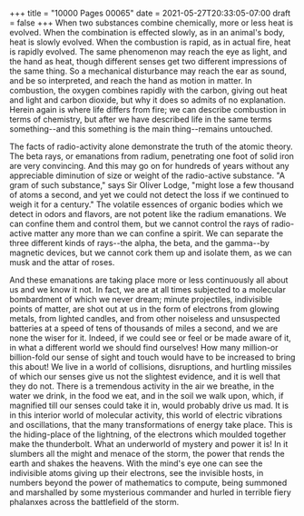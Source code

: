 +++
title = "10000 Pages 00065"
date = 2021-05-27T20:33:05-07:00
draft = false
+++
When two substances combine chemically, more or less heat is evolved. When the combination is effected slowly, as in an animal's body, heat is slowly evolved. When the combustion is rapid, as in actual fire, heat is rapidly evolved. The same phenomenon may reach the eye as light, and the hand as heat, though different senses get two different impressions of the same thing. So a mechanical disturbance may reach the ear as sound, and be so interpreted, and reach the hand as motion in matter. In combustion, the oxygen combines rapidly with the carbon, giving out heat and light and carbon dioxide, but why it does so admits of no explanation. Herein again is where life differs from fire; we can describe combustion in terms of chemistry, but after we have described life in the same terms something--and this something is the main thing--remains untouched.

The facts of radio-activity alone demonstrate the truth of the atomic theory. The beta rays, or emanations from radium, penetrating one foot of solid iron are very convincing. And this may go on for hundreds of years without any appreciable diminution of size or weight of the radio-active substance. "A gram of such substance," says Sir Oliver Lodge, "might lose a few thousand of atoms a second, and yet we could not detect the loss if we continued to weigh it for a century." The volatile essences of organic bodies which we detect in odors and flavors, are not potent like the radium emanations. We can confine them and control them, but we cannot control the rays of radio-active matter any more than we can confine a spirit. We can separate the three different kinds of rays--the alpha, the beta, and the gamma--by magnetic devices, but we cannot cork them up and isolate them, as we can musk and the attar of roses.

And these emanations are taking place more or less continuously all about us and we know it not. In fact, we are at all times subjected to a molecular bombardment of which we never dream; minute projectiles, indivisible points of matter, are shot out at us in the form of electrons from glowing metals, from lighted candles, and from other noiseless and unsuspected batteries at a speed of tens of thousands of miles a second, and we are none the wiser for it. Indeed, if we could see or feel or be made aware of it, in what a different world we should find ourselves! How many million-or billion-fold our sense of sight and touch would have to be increased to bring this about! We live in a world of collisions, disruptions, and hurtling missiles of which our senses give us not the slightest evidence, and it is well that they do not. There is a tremendous activity in the air we breathe, in the water we drink, in the food we eat, and in the soil we walk upon, which, if magnified till our senses could take it in, would probably drive us mad. It is in this interior world of molecular activity, this world of electric vibrations and oscillations, that the many transformations of energy take place. This is the hiding-place of the lightning, of the electrons which moulded together make the thunderbolt. What an underworld of mystery and power it is! In it slumbers all the might and menace of the storm, the power that rends the earth and shakes the heavens. With the mind's eye one can see the indivisible atoms giving up their electrons, see the invisible hosts, in numbers beyond the power of mathematics to compute, being summoned and marshalled by some mysterious commander and hurled in terrible fiery phalanxes across the battlefield of the storm.
